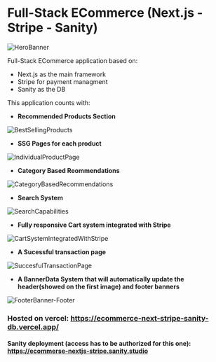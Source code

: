 # Full-Stack ECommerce (Next.js - Stripe - Sanity)
![HeroBanner](https://user-images.githubusercontent.com/64784376/170033832-9bdef28b-53bd-4671-8400-79b5a8d2c4ac.png)

Full-Stack ECommerce application based on:
- Next.js as the main framework
- Stripe for payment managment
- Sanity as the DB

This application counts with:
- **Recommended Products Section**

![BestSellingProducts](https://user-images.githubusercontent.com/64784376/170035744-77d6e7b9-04a4-44a6-8eba-3e578c38b2c4.png)

- **SSG Pages for each product**

![IndividualProductPage](https://user-images.githubusercontent.com/64784376/170035790-c4c4ece9-6606-41f3-8bc0-0b7175110279.png)

- **Category Based Reommendations**

![CategoryBasedRecommendations](https://user-images.githubusercontent.com/64784376/170035805-92990682-9121-40d7-b018-b8a9f279bde9.png)

- **Search System**

![SearchCapabilities](https://user-images.githubusercontent.com/64784376/170035826-25bc7a67-78c0-4ac5-94b6-868bd456da46.png)

- **Fully responsive Cart system integrated with Stripe**

![CartSystemIntegratedWithStripe](https://user-images.githubusercontent.com/64784376/170035857-da94ec74-8d63-42c6-bd17-9c5615385688.png)

- **A Sucessful transaction page**

![SuccesfulTransactionPage](https://user-images.githubusercontent.com/64784376/170035880-b89750ab-f878-43ac-8608-9dd88dbd69cd.png)

- **A BannerData System that will automatically update the header(showed on the first image) and footer banners**

![FooterBanner-Footer](https://user-images.githubusercontent.com/64784376/170035922-d631045e-dad9-4802-9866-c8cf309c6c2f.png)

### Hosted on vercel: https://ecommerce-next-stripe-sanity-db.vercel.app/

#### Sanity deployment (access has to be authorized for this one): https://ecommerse-nextjs-stripe.sanity.studio

